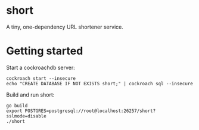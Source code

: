 
# short

A tiny, one-dependency URL shortener service. 

# Getting started

Start a cockroachdb server:

```
cockroach start --insecure
echo "CREATE DATABASE IF NOT EXISTS short;" | cockroach sql --insecure
```

Build and run short:

```
go build
export POSTGRES=postgresql://root@localhost:26257/short?sslmode=disable
./short
```
